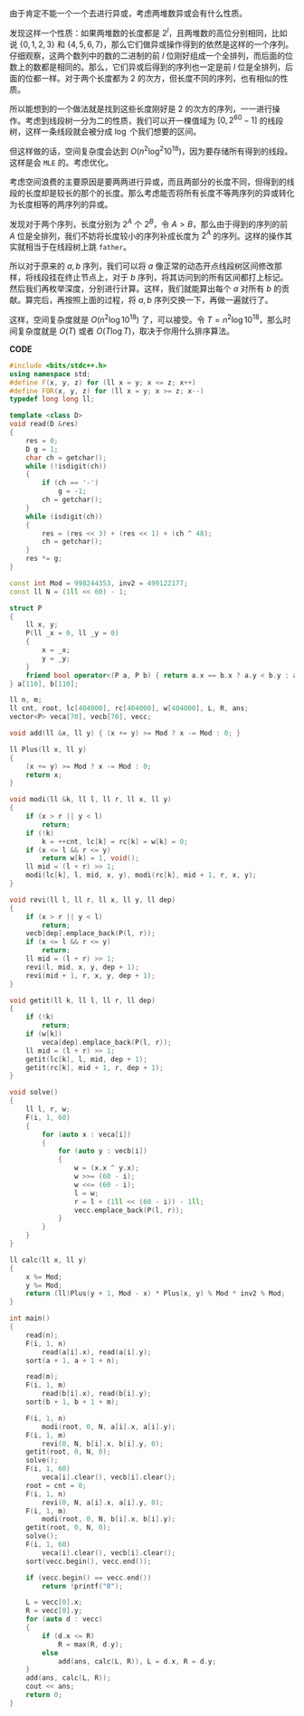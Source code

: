 由于肯定不能一个一个去进行异或，考虑两堆数异或会有什么性质。

发现这样一个性质：如果两堆数的长度都是 $2^l$，且两堆数的高位分别相同，比如说 $\{0, 1, 2, 3\}$ 和 $\{4, 5, 6, 7\}$，那么它们做异或操作得到的依然是这样的一个序列。仔细观察，这两个数列中的数的二进制的前 $l$ 位刚好组成一个全排列，而后面的位数上的数都是相同的。那么，它们异或后得到的序列也一定是前 $l$ 位是全排列，后面的位都一样。对于两个长度都为 $2$ 的次方，但长度不同的序列，也有相似的性质。

所以能想到的一个做法就是找到这些长度刚好是 $2$ 的次方的序列，一一进行操作。考虑到线段树一分为二的性质，我们可以开一棵值域为 $[0,2^{60}-1]$ 的线段树，这样一条线段就会被分成 $\operatorname{log}$ 个我们想要的区间。

但这样做的话，空间复杂度会达到 $O(n^2 \log^2 10^{18})$，因为要存储所有得到的线段。这样是会 `MLE` 的。考虑优化。

考虑空间浪费的主要原因是要两两进行异或，而且两部分的长度不同，但得到的线段的长度却是较长的那个的长度。那么考虑能否将所有长度不等两序列的异或转化为长度相等的两序列的异或。

发现对于两个序列，长度分别为 $2^A$ 个 $2^B$，令 $A>B$，那么由于得到的序列的前 $A$ 位是全排列，我们不妨将长度较小的序列补成长度为 $2^A$ 的序列。这样的操作其实就相当于在线段树上跳 `father`。

所以对于原来的 $a,b$ 序列，我们可以将 $a$ 像正常的动态开点线段树区间修改那样，将线段挂在终止节点上，对于 $b$ 序列，将其访问到的所有区间都打上标记。然后我们再枚举深度，分别进行计算。这样，我们就能算出每个 $a$ 对所有 $b$ 的贡献。算完后，再按照上面的过程，将 $a,b$ 序列交换一下，再做一遍就行了。

这样，空间复杂度就是 $O(n^2 \log 10^{18})$ 了，可以接受。令 $T=n^2 \log 10^{18}$，那么时间复杂度就是 $O(T)$ 或者 $O(T\log T)$，取决于你用什么排序算法。

**CODE**
```cpp
#include <bits/stdc++.h>
using namespace std;
#define F(x, y, z) for (ll x = y; x <= z; x++)
#define FOR(x, y, z) for (ll x = y; x >= z; x--)
typedef long long ll;

template <class D>
void read(D &res)
{
    res = 0;
    D g = 1;
    char ch = getchar();
    while (!isdigit(ch))
    {
        if (ch == '-')
            g = -1;
        ch = getchar();
    }
    while (isdigit(ch))
    {
        res = (res << 3) + (res << 1) + (ch ^ 48);
        ch = getchar();
    }
    res *= g;
}

const int Mod = 998244353, inv2 = 499122177;
const ll N = (1ll << 60) - 1;

struct P
{
    ll x, y;
    P(ll _x = 0, ll _y = 0)
    {
        x = _x;
        y = _y;
    }
    friend bool operator<(P a, P b) { return a.x == b.x ? a.y < b.y : a.x < b.x; }
} a[110], b[110];

ll n, m;
ll cnt, root, lc[404000], rc[404000], w[404000], L, R, ans;
vector<P> veca[70], vecb[70], vecc;

void add(ll &x, ll y) { (x += y) >= Mod ? x -= Mod : 0; }

ll Plus(ll x, ll y)
{
    (x += y) >= Mod ? x -= Mod : 0;
    return x;
}

void modi(ll &k, ll l, ll r, ll x, ll y)
{
    if (x > r || y < l)
        return;
    if (!k)
        k = ++cnt, lc[k] = rc[k] = w[k] = 0;
    if (x <= l && r <= y)
        return w[k] = 1, void();
    ll mid = (l + r) >> 1;
    modi(lc[k], l, mid, x, y), modi(rc[k], mid + 1, r, x, y);
}

void revi(ll l, ll r, ll x, ll y, ll dep)
{
    if (x > r || y < l)
        return;
    vecb[dep].emplace_back(P(l, r));
    if (x <= l && r <= y)
        return;
    ll mid = (l + r) >> 1;
    revi(l, mid, x, y, dep + 1);
    revi(mid + 1, r, x, y, dep + 1);
}

void getit(ll k, ll l, ll r, ll dep)
{
    if (!k)
        return;
    if (w[k])
        veca[dep].emplace_back(P(l, r));
    ll mid = (l + r) >> 1;
    getit(lc[k], l, mid, dep + 1);
    getit(rc[k], mid + 1, r, dep + 1);
}

void solve()
{
    ll l, r, w;
    F(i, 1, 60)
    {
        for (auto x : veca[i])
        {
            for (auto y : vecb[i])
            {
                w = (x.x ^ y.x);
                w >>= (60 - i);
                w <<= (60 - i);
                l = w;
                r = l + (1ll << (60 - i)) - 1ll;
                vecc.emplace_back(P(l, r));
            }
        }
    }
}

ll calc(ll x, ll y)
{
    x %= Mod;
    y %= Mod;
    return (ll)Plus(y + 1, Mod - x) * Plus(x, y) % Mod * inv2 % Mod;
}

int main()
{
    read(n);
    F(i, 1, n)
        read(a[i].x), read(a[i].y);
    sort(a + 1, a + 1 + n);

    read(m);
    F(i, 1, m)
        read(b[i].x), read(b[i].y);
    sort(b + 1, b + 1 + m);

    F(i, 1, n)
        modi(root, 0, N, a[i].x, a[i].y);
    F(i, 1, m)
        revi(0, N, b[i].x, b[i].y, 0);
    getit(root, 0, N, 0);
    solve();
    F(i, 1, 60)
        veca[i].clear(), vecb[i].clear();
    root = cnt = 0;
    F(i, 1, n)
        revi(0, N, a[i].x, a[i].y, 0);
    F(i, 1, m)
        modi(root, 0, N, b[i].x, b[i].y);
    getit(root, 0, N, 0);
    solve();
    F(i, 1, 60)
        veca[i].clear(), vecb[i].clear();
    sort(vecc.begin(), vecc.end());

    if (vecc.begin() == vecc.end())
        return !printf("0");

    L = vecc[0].x;
    R = vecc[0].y;
    for (auto d : vecc)
    {
        if (d.x <= R)
            R = max(R, d.y);
        else
            add(ans, calc(L, R)), L = d.x, R = d.y;
    }
    add(ans, calc(L, R));
    cout << ans;
    return 0;
}
```